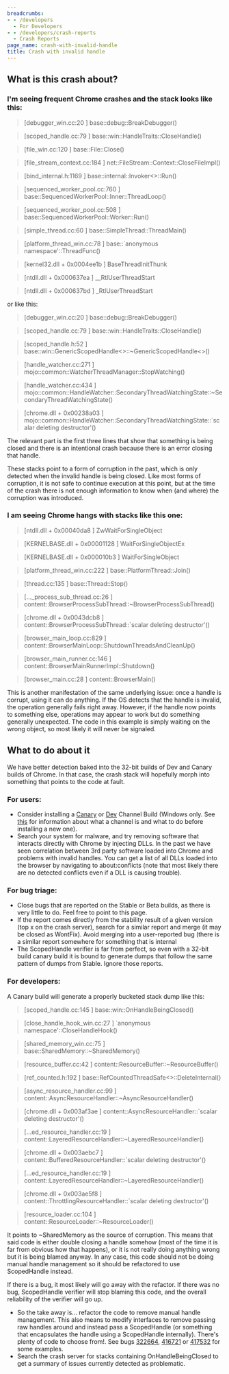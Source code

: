 ```yaml
---
breadcrumbs:
- - /developers
  - For Developers
- - /developers/crash-reports
  - Crash Reports
page_name: crash-with-invalid-handle
title: Crash with invalid handle
---
```


## What is this crash about?

### I'm seeing frequent Chrome crashes and the stack looks like this:

> \[debugger_win.cc:20 \] base::debug::BreakDebugger()

> \[scoped_handle.cc:79 \] base::win::HandleTraits::CloseHandle()

> \[file_win.cc:120 \] base::File::Close()

> \[file_stream_context.cc:184 \] net::FileStream::Context::CloseFileImpl()

> \[bind_internal.h:1169 \] base::internal::Invoker&lt;&gt;::Run()

> \[sequenced_worker_pool.cc:760 \]
> base::SequencedWorkerPool::Inner::ThreadLoop()

> \[sequenced_worker_pool.cc:508 \] base::SequencedWorkerPool::Worker::Run()

> \[simple_thread.cc:60 \] base::SimpleThread::ThreadMain()

> \[platform_thread_win.cc:78 \] base::\`anonymous namespace'::ThreadFunc()

> \[kernel32.dll + 0x0004ee1b \] BaseThreadInitThunk

> \[ntdll.dll + 0x000637ea \] __RtlUserThreadStart

> \[ntdll.dll + 0x000637bd \] _RtlUserThreadStart

or like this:

> \[debugger_win.cc:20 \] base::debug::BreakDebugger()

> \[scoped_handle.cc:79 \] base::win::HandleTraits::CloseHandle()

> \[scoped_handle.h:52 \]
> base::win::GenericScopedHandle&lt;&gt;::~GenericScopedHandle&lt;&gt;()

> \[handle_watcher.cc:271 \] mojo::common::WatcherThreadManager::StopWatching()

> \[handle_watcher.cc:434 \]
> mojo::common::HandleWatcher::SecondaryThreadWatchingState::~SecondaryThreadWatchingState()

> \[chrome.dll + 0x00238a03 \]
> mojo::common::HandleWatcher::SecondaryThreadWatchingState::\`scalar deleting
> destructor'()

The relevant part is the first three lines that show that something is being
closed and there is an intentional crash because there is an error closing that
handle.

These stacks point to a form of corruption in the past, which is only detected
when the invalid handle is being closed. Like most forms of corruption, it is
not safe to continue execution at this point, but at the time of the crash there
is not enough information to know when (and where) the corruption was
introduced.

### I am seeing Chrome hangs with stacks like this one:

> \[ntdll.dll + 0x00040da8 \] ZwWaitForSingleObject

> \[KERNELBASE.dll + 0x00001128 \] WaitForSingleObjectEx

> \[KERNELBASE.dll + 0x000010b3 \] WaitForSingleObject

> \[platform_thread_win.cc:222 \] base::PlatformThread::Join()

> \[thread.cc:135 \] base::Thread::Stop()

> \[..._process_sub_thread.cc:26 \]
> content::BrowserProcessSubThread::~BrowserProcessSubThread()

> \[chrome.dll + 0x0043dcb8 \] content::BrowserProcessSubThread::\`scalar
> deleting destructor'()

> \[browser_main_loop.cc:829 \]
> content::BrowserMainLoop::ShutdownThreadsAndCleanUp()

> \[browser_main_runner.cc:146 \] content::BrowserMainRunnerImpl::Shutdown()

> \[browser_main.cc:28 \] content::BrowserMain()

This is another manifestation of the same underlying issue: once a handle is
corrupt, using it can do anything. If the OS detects that the handle is invalid,
the operation generally fails right away. However, if the handle now points to
something else, operations may appear to work but do something generally
unexpected. The code in this example is simply waiting on the wrong object, so
most likely it will never be signaled.

## What to do about it

We have better detection baked into the 32-bit builds of Dev and Canary builds
of Chrome. In that case, the crash stack will hopefully morph into something
that points to the code at fault.

### For users:

*   Consider installing a
            [Canary](https://www.google.com/chrome/browser/canary.html) or
            [Dev](https://www.google.com/chrome/browser/index.html) Channel
            Build (Windows only. See [this](/getting-involved/dev-channel) for
            information about what a channel is and what to do before installing
            a new one).
*   Search your system for malware, and try removing software that
            interacts directly with Chrome by injecting DLLs. In the past we
            have seen correlation between 3rd party software loaded into Chrome
            and problems with invalid handles. You can get a list of all DLLs
            loaded into the browser by navigating to about:conflicts (note that
            most likely there are no detected conflicts even if a DLL is causing
            trouble).

### For bug triage:

*   Close bugs that are reported on the Stable or Beta builds, as there
            is very little to do. Feel free to point to this page.
*   If the report comes directly from the stability result of a given
            version (top x on the crash server), search for a similar report and
            merge (it may be closed as WontFix). Avoid merging into a
            user-reported bug (there is a similar report somewhere for something
            that is internal
*   The ScopedHandle verifier is far from perfect, so even with a 32-bit
            build canary build it is bound to generate dumps that follow the
            same pattern of dumps from Stable. Ignore those reports.

### For developers:

A Canary build will generate a properly bucketed stack dump like this:

> \[scoped_handle.cc:145 \] base::win::OnHandleBeingClosed()

> \[close_handle_hook_win.cc:27 \] \`anonymous namespace'::CloseHandleHook()

> \[shared_memory_win.cc:75 \] base::SharedMemory::~SharedMemory()

> \[resource_buffer.cc:42 \] content::ResourceBuffer::~ResourceBuffer()

> \[ref_counted.h:192 \] base::RefCountedThreadSafe&lt;&gt;::DeleteInternal()

> \[async_resource_handler.cc:99 \]
> content::AsyncResourceHandler::~AsyncResourceHandler()

> \[chrome.dll + 0x003af3ae \] content::AsyncResourceHandler::\`scalar deleting
> destructor'()

> \[...ed_resource_handler.cc:19 \]
> content::LayeredResourceHandler::~LayeredResourceHandler()

> \[chrome.dll + 0x003aebc7 \] content::BufferedResourceHandler::\`scalar
> deleting destructor'()

> \[...ed_resource_handler.cc:19 \]
> content::LayeredResourceHandler::~LayeredResourceHandler()

> \[chrome.dll + 0x003ae5f8 \] content::ThrottlingResourceHandler::\`scalar
> deleting destructor'()

> \[resource_loader.cc:104 \] content::ResourceLoader::~ResourceLoader()

It points to ~SharedMemory as the source of corruption. This means that said
code is either double closing a handle somehow (most of the time it is far from
obvious how that happens), or it is not really doing anything wrong but it is
being blamed anyway. In any case, this code should not be doing manual handle
management so it should be refactored to use ScopedHandle instead.

If there is a bug, it most likely will go away with the refactor. If there was
no bug, ScopedHandle verifier will stop blaming this code, and the overall
reliability of the verifier will go up.

*   So the take away is... refactor the code to remove manual handle
            management. This also means to modify interfaces to remove passing
            raw handles around and instead pass a ScopedHandle (or something
            that encapsulates the handle using a ScopedHandle internally).
            There's plenty of code to choose from!. See bugs
            [322664](http://crbug.com/322664), [416721](http://crbug.com/416721)
            or [417532](http://crbug.com/417532) for some examples.
*   Search the crash server for stacks containing OnHandleBeingClosed to
            get a summary of issues currently detected as problematic.